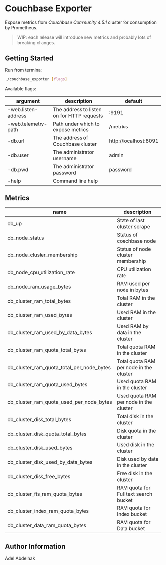 Couchbase Exporter
==================

Expose metrics from *Couchbase Community 4.5.1* cluster for consumption by Prometheus.

> WIP: each release will introduce new metrics and probably lots of breaking changes.

Getting Started
---------------

Run from terminal:

```bash
./couchbase_exporter [flags]
```

Available flags:

| argument            | description                                | default               |
|---------------------|--------------------------------------------|-----------------------|
| -web.listen-address | The address to listen on for HTTP requests | :9191                 |
| -web.telemetry-path | Path under which to expose metrics         | /metrics              |
| -db.url             | The address of Couchbase cluster           | http://localhost:8091 |
| -db.user            | The administrator username                 | admin                 |
| -db.pwd             | The administrator password                 | password              |
| -help               | Command line help                          |                       |

Metrics
-------

| name                                      | description                             |
|-------------------------------------------|-----------------------------------------|
| cb_up                                     | State of last cluster scrape            |
| cb_node_status                            | Status of couchbase node                |
| cb_node_cluster_membership                | Status of node cluster membership       |
| cb_node_cpu_utilization_rate              | CPU utilization rate                    |
| cb_node_ram_usage_bytes                   | RAM used per node in bytes              |
| cb_cluster_ram_total_bytes                | Total RAM in the cluster                |
| cb_cluster_ram_used_bytes                 | Used RAM in the cluster                 |
| cb_cluster_ram_used_by_data_bytes         | Used RAM by data in the cluster         |
| cb_cluster_ram_quota_total_bytes          | Total quota RAM in the cluster          |
| cb_cluster_ram_quota_total_per_node_bytes | Total quota RAM per node in the cluster |
| cb_cluster_ram_quota_used_bytes           | Used quota RAM in the cluster           |
| cb_cluster_ram_quota_used_per_node_bytes  | Used quota RAM per node in the cluster  |
| cb_cluster_disk_total_bytes               | Total disk in the cluster               |
| cb_cluster_disk_quota_total_bytes         | Disk quota in the cluster               |
| cb_cluster_disk_used_bytes                | Used disk in the cluster                |
| cb_cluster_disk_used_by_data_bytes        | Disk used by data in the cluster        |
| cb_cluster_disk_free_bytes                | Free disk in the cluster                |
| cb_cluster_fts_ram_quota_bytes            | RAM quota for Full text search bucket   |
| cb_cluster_index_ram_quota_bytes          | RAM quota for Index bucket              |
| cb_cluster_data_ram_quota_bytes           | RAM quota for Data bucket               |

Author Information
------------------

Adel Abdelhak